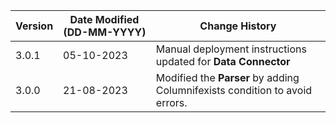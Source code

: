 | **Version** | **Date Modified (DD-MM-YYYY)** | **Change History**                                                          |
|-------------|--------------------------------|-----------------------------------------------------------------------------|
| 3.0.1       | 05-10-2023                     | Manual deployment instructions updated for **Data Connector**               |
| 3.0.0       | 21-08-2023                     | Modified the **Parser** by adding Columnifexists condition to avoid errors. |